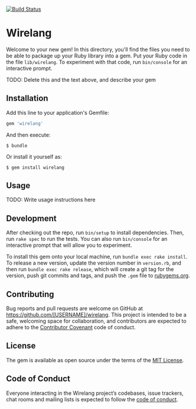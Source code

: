 [![Build Status](https://travis-ci.org/v-kolesnikov/wirelang.svg?branch=master)](https://travis-ci.org/v-kolesnikov/wirelang)

# Wirelang

Welcome to your new gem! In this directory, you'll find the files you need to be able to package up your Ruby library into a gem. Put your Ruby code in the file `lib/wirelang`. To experiment with that code, run `bin/console` for an interactive prompt.

TODO: Delete this and the text above, and describe your gem

## Installation

Add this line to your application's Gemfile:

```ruby
gem 'wirelang'
```

And then execute:

    $ bundle

Or install it yourself as:

    $ gem install wirelang

## Usage

TODO: Write usage instructions here

## Development

After checking out the repo, run `bin/setup` to install dependencies. Then, run `rake spec` to run the tests. You can also run `bin/console` for an interactive prompt that will allow you to experiment.

To install this gem onto your local machine, run `bundle exec rake install`. To release a new version, update the version number in `version.rb`, and then run `bundle exec rake release`, which will create a git tag for the version, push git commits and tags, and push the `.gem` file to [rubygems.org](https://rubygems.org).

## Contributing

Bug reports and pull requests are welcome on GitHub at https://github.com/[USERNAME]/wirelang. This project is intended to be a safe, welcoming space for collaboration, and contributors are expected to adhere to the [Contributor Covenant](http://contributor-covenant.org) code of conduct.

## License

The gem is available as open source under the terms of the [MIT License](https://opensource.org/licenses/MIT).

## Code of Conduct

Everyone interacting in the Wirelang project’s codebases, issue trackers, chat rooms and mailing lists is expected to follow the [code of conduct](https://github.com/[USERNAME]/wirelang/blob/master/CODE_OF_CONDUCT.md).

